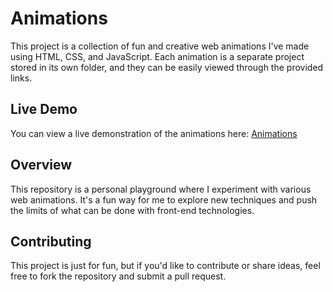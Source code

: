 # Animations 

This project is a collection of fun and creative web animations I've made using HTML, CSS, and JavaScript. Each animation is a separate project stored in its own folder, and they can be easily viewed through the provided links.

## Live Demo

You can view a live demonstration of the animations here: [Animations](https://rezwanakarim.github.io/animations/)



## Overview

This repository is a personal playground where I experiment with various web animations. It's a fun way for me to explore new techniques and push the limits of what can be done with front-end technologies.


## Contributing

This project is just for fun, but if you'd like to contribute or share ideas, feel free to fork the repository and submit a pull request.



